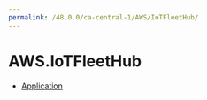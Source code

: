 ```yaml
---
permalink: /48.0.0/ca-central-1/AWS/IoTFleetHub/
---
```


# AWS.IoTFleetHub



* [Application](Application.md)